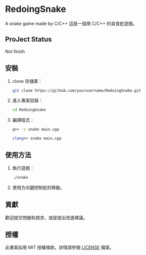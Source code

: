# RedoingSnake
A snake game made by C/C++
這是一個用 C/C++ 的貪食蛇遊戲。

## ProJect Status
Not finish

## 安裝

1. clone 存儲庫：
    ```sh
    git clone https://github.com/yourusername/RedoingSnake.git
    ```
2. 進入專案目錄：
    ```sh
    cd RedoingSnake
    ```
3. 編譯程式：
    ```sh
    g++ -o snake main.cpp
    ```
    ```sh
    clang++ snake main.cpp
    ```

## 使用方法

1. 執行遊戲：
    ```sh
    ./snake
    ```
2. 使用方向鍵控制蛇的移動。

## 貢獻

歡迎提交問題和請求，或是提出改進建議。

## 授權

此專案採用 MIT 授權條款。詳情請參閱 [LICENSE](LICENSE) 檔案。
